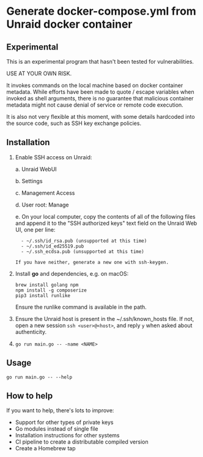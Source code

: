 # Generate docker-compose.yml from Unraid docker container

## Experimental

This is an experimental program that hasn't been tested for vulnerabilities.

USE AT YOUR OWN RISK.

It invokes commands on the local machine based on docker container metadata.
While efforts have been made to quote / escape variables when invoked
as shell arguments, there is no guarantee that malicious container metadata
might not cause denial of service or remote code execution.

It is also not very flexible at this moment, with some details hardcoded
into the source code, such as SSH key exchange policies.

## Installation

1. Enable SSH access on Unraid:

    a. Unraid WebUI

    b. Settings

    c. Management Access

    d. User root: Manage

    e. On your local computer, copy the contents of all of the following
       files and append it to the "SSH authorized keys" text field on the
       Unraid Web UI, one per line:

         - ~/.ssh/id_rsa.pub (unsupported at this time)
         - ~/.ssh/id_ed25519.pub
         - ~/.ssh_ecdsa.pub (unsupported at this time)

       If you have neither, generate a new one with ssh-keygen.

2. Install **go** and dependencies, e.g. on macOS:

      ```
      brew install golang npm
      npm install -g composerize
      pip3 install runlike
      ```

   Ensure the runlike command is available in the path.

3. Ensure the Unraid host is present in the ~/.ssh/known\_hosts file.
   If not, open a new session `ssh <user>@<host>`, and reply `y` when asked
   about authenticity.

4. `go run main.go -- -name <NAME>`

## Usage

```
go run main.go -- --help
```

## How to help

If you want to help, there's lots to improve:

  - Support for other types of private keys
  - Go modules instead of single file
  - Installation instructions for other systems
  - CI pipeline to create a distributable compiled version
  - Create a Homebrew tap
